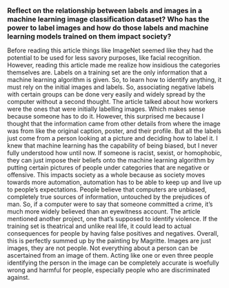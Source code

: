 <span style= "font-size:16px"> **Reflect on the relationship between labels and images in a machine learning image classification dataset? Who has the power to label images and how do those labels and machine learning models trained on them impact society?** </span>
    
  Before reading this article things like ImageNet seemed like they had the potential to be used for less savory purposes, like facial recognition. 
  However, reading this article made me realize how insidious the categories themselves are. Labels on a training set are the only information that a 
  machine learning algorithm is given. So, to learn how to identify anything, it must rely on the initial images and labels. So, associating negative labels 
  with certain groups can be done very easily and widely spread by the computer without a second thought. The article talked about how workers were the ones that were 
  initially labelling images. Which makes sense because someone has to do it. However, this surprised me because I thought that the information came from other details 
  from where the image was from like the original caption, poster, and their profile. But all the labels just come from a person looking at a picture and deciding how 
  to label it. I knew that machine learning has the capability of being biased, but I never fully understood how until now. If someone is racist, sexist, or homophobic, 
  they can just impose their beliefs onto the machine learning algorithm by putting certain pictures of people under categories that are negative or offensive. This 
  impacts society as a whole because as society moves towards more automation, automation has to be able to keep up and live up to people’s expectations. People believe 
  that computers are unbiased, completely true sources of information, untouched by the prejudices of man. So, if a computer were to say that someone committed a crime, 
  it’s much more widely believed than an eyewitness account. The article mentioned another project, one that’s supposed to identify violence. If the training set is 
  theatrical and unlike real life, it could lead to actual consequences for people by having false positives and negatives. Overall, this is perfectly summed up by the 
  painting by Magritte. Images are just images, they are not people. Not everything about a person can be ascertained from an image of them. Acting like one or even three
  people identifying the person in the image can be completely accurate is woefully wrong and harmful for people, especially people who are discriminated against. 
